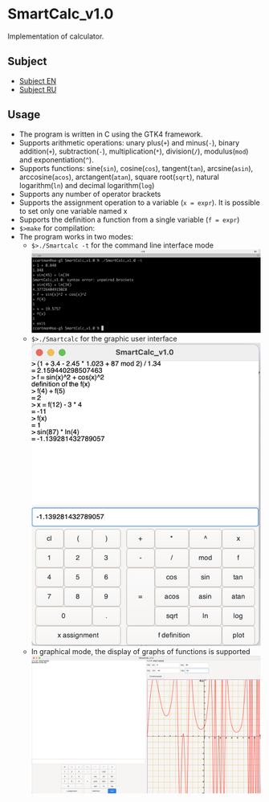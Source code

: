 # SmartCalc_v1.0
Implementation of calculator.

## Subject
- [Subject EN](./docs/subject_en.md)
- [Subject RU](./docs/subject_ru.md)

## Usage
- The program is written in C using the GTK4 framework.
- Supports arithmetic operations: unary plus(`+`) and minus(`-`), binary addition(`+`), subtraction(`-`), multiplication(`*`), division(`/`), modulus(`mod`) and exponentiation(`^`).
- Supports functions: sine(`sin`), cosine(`cos`), tangent(`tan`), arcsine(`asin`), arccosine(`acos`), arctangent(`atan`), square root(`sqrt`), natural logarithm(`ln`) and decimal logarithm(`log`)
- Supports any number of operator brackets
- Supports the assignment operation to a variable (`x = expr`). It is possible to set only one variable named x
- Supports the definition a function from a single variable (`f = expr`)
- `$>make` for compilation:
- The program works in two modes:
  - `$>./Smartcalc -t` for the command line interface mode \
    <img src="./docs/misc/sc_1.png" alt="sc_1" width="700"/>
  - `$>./Smartcalc` for the graphic user interface \
    <img src="./docs/misc/sc_2.png" alt="sc_2" width="700"/>
  - In graphical mode, the display of graphs of functions is supported
    <img src="./docs/misc/sc_3.png" alt="sc_3" width="700"/>

